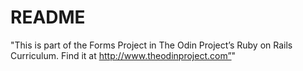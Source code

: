 # README

"This is part of the Forms Project in The Odin Project’s Ruby on Rails Curriculum. Find it at http://www.theodinproject.com”"